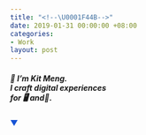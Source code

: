 ```yaml
---
title: "<!--\U0001F44B-->"
date: 2019-01-31 00:00:00 +08:00
categories:
- Work
layout: post
---
```


<div class="whitespace"></div>


<h5>👋 I’m Kit Meng. <br>
I craft digital
experiences<br>
for 🖥️ and📱.</h5>

<p style="color:#1653d5;">▼</p>

<div class="whitespace"></div>	 
<!--<img src="https://i.stack.imgur.com/uAEaU.jpg?s=32&g=1"></img>-->